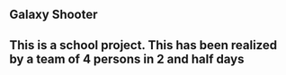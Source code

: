 ## Galaxy Shooter

## This is a school project. This has been realized by a team of 4 persons in 2 and half days